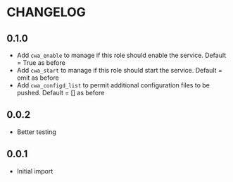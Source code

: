 # CHANGELOG

## 0.1.0

* Add `cwa_enable` to manage if this role should enable the service. Default = True as before
* Add `cwa_start` to manage if this role should start the service. Default = omit as before
* Add `cwa_configd_list` to permit additional configuration files to be pushed. Default = [] as before

## 0.0.2

* Better testing

## 0.0.1

* Initial import
